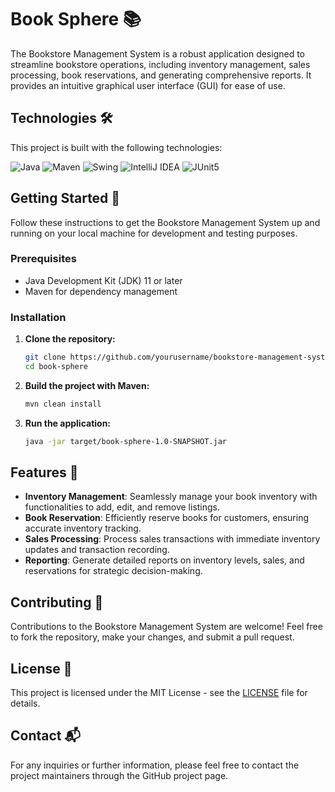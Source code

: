 # Book Sphere 📚

The Bookstore Management System is a robust application designed to streamline bookstore operations, including inventory management, sales processing, book reservations, and generating comprehensive reports. It provides an intuitive graphical user interface (GUI) for ease of use.

## Technologies 🛠️

This project is built with the following technologies:

![Java](https://img.shields.io/badge/-Java-007396?style=flat-square&logo=java&logoColor=white)
![Maven](https://img.shields.io/badge/-Maven-C71A36?style=flat-square&logo=apache-maven&logoColor=white)
![Swing](https://img.shields.io/badge/-Swing-1B5E20?style=flat-square&logo=java&logoColor=white)
![IntelliJ IDEA](https://img.shields.io/badge/-IntelliJ_IDEA-000000.svg?style=flat-square&logo=intellij-idea&logoColor=white)
![JUnit5](https://img.shields.io/badge/-JUnit5-25A162?style=flat-square&logo=junit5&logoColor=white)

## Getting Started 🚀

Follow these instructions to get the Bookstore Management System up and running on your local machine for development and testing purposes.

### Prerequisites

- Java Development Kit (JDK) 11 or later
- Maven for dependency management

### Installation

1. **Clone the repository:**
    ```bash
    git clone https://github.com/yourusername/bookstore-management-system.git
    cd book-sphere
    ```

2. **Build the project with Maven:**
    ```bash
    mvn clean install
    ```

3. **Run the application:**
    ```bash
    java -jar target/book-sphere-1.0-SNAPSHOT.jar
    ```

## Features 🌟

- **Inventory Management**: Seamlessly manage your book inventory with functionalities to add, edit, and remove listings.
- **Book Reservation**: Efficiently reserve books for customers, ensuring accurate inventory tracking.
- **Sales Processing**: Process sales transactions with immediate inventory updates and transaction recording.
- **Reporting**: Generate detailed reports on inventory levels, sales, and reservations for strategic decision-making.

## Contributing 🤝

Contributions to the Bookstore Management System are welcome! Feel free to fork the repository, make your changes, and submit a pull request.

## License 📄

This project is licensed under the MIT License - see the [LICENSE](LICENSE) file for details.

## Contact 📬

For any inquiries or further information, please feel free to contact the project maintainers through the GitHub project page.
